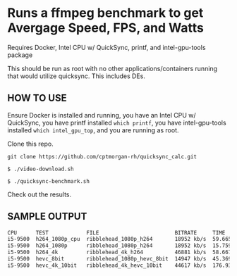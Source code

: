 Runs a ffmpeg benchmark to get Avergage Speed, FPS, and Watts
===========================================

Requires Docker, Intel CPU w/ QuickSync, printf, and intel-gpu-tools package

This should be run as root with no other applications/containers running that would utilize quicksync. This includes DEs.


HOW TO USE
------------

Ensure Docker is installed and running, you have an Intel CPU w/ QuickSync, you have printf installed `which printf`, you have intel-gpu-tools installed `which intel_gpu_top`, and you are running as root.

Clone this repo.

`git clone https://github.com/cptmorgan-rh/quicksync_calc.git`

`$ ./video-download.sh`

`$ ./quicksync-benchmark.sh`

Check out the results.

SAMPLE OUTPUT
------------
```bash
CPU      TEST            FILE                        BITRATE     TIME      AVG_FPS  AVG_SPEED  AVG_WATTS
i5-9500  h264_1080p_cpu  ribblehead_1080p_h264       18952 kb/s  59.665s   58.03    2.05x      
i5-9500  h264_1080p      ribblehead_1080p_h264       18952 kb/s  15.759s   232.03   7.63x      7.66
i5-9500  h264_4k         ribblehead_4k_h264          46881 kb/s  58.667s   59.21    2.09x      7.49
i5-9500  hevc_8bit       ribblehead_1080p_hevc_8bit  14947 kb/s  45.369s   76.10    2.66x      9.09
i5-9500  hevc_4k_10bit   ribblehead_4k_hevc_10bit    44617 kb/s  176.932s  19.71    .68x       10.12
```
